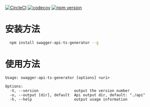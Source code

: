 [![CircleCI](https://circleci.com/gh/ng-veteran/ngv-swagger-api-generator/tree/master.svg?style=svg)](https://circleci.com/gh/ng-veteran/ngv-swagger-api-generator/tree/master)
[![codecov](https://codecov.io/gh/ng-veteran/ngv-swagger-api-generator/branch/master/graph/badge.svg)](https://codecov.io/gh/ng-veteran/ngv-swagger-api-generator)
[![npm version](https://badge.fury.io/js/%40ng-veteran%2Fngv-swagger-api-generator.svg)](https://badge.fury.io/js/%40ng-veteran%2Fnngv-swagger-api-generator)

# 安装方法

```sh
  npm install swagger-api-ts-generator --g
```


# 使用方法
```
Usage: swagger-api-ts-generator [options] <uri>

Options:
  -V, --version                output the version number
  -o, --output [dir], default  Api output dir, default: "./api"
  -h, --help                   output usage information
```

